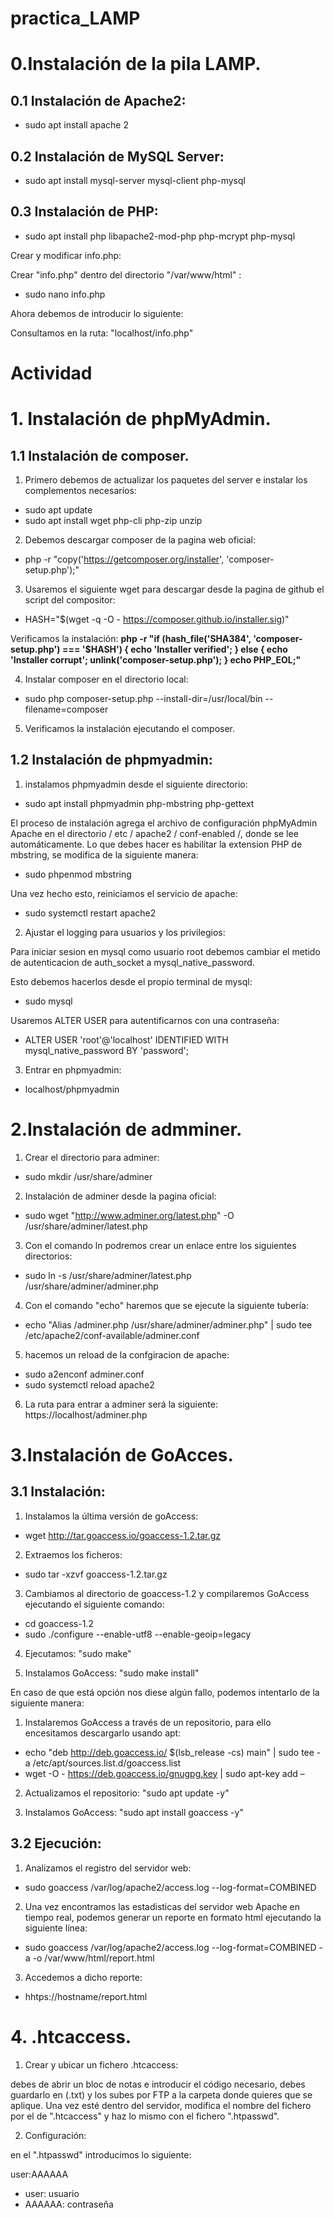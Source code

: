 # practica_LAMP



# 0.Instalación de la pila LAMP.


## 0.1 Instalación de Apache2:

* sudo apt install apache 2

## 0.2 Instalación de MySQL Server:

* sudo apt install mysql-server mysql-client php-mysql

## 0.3 Instalación de PHP:

* sudo apt install php libapache2-mod-php php-mcrypt php-mysql

Crear y modificar info.php:

Crear "info.php" dentro del directorio "/var/www/html" :

* sudo nano info.php

Ahora debemos de introducir lo siguiente:

<?php

phpinfo();

?>

Consultamos en la ruta: "localhost/info.php"

# Actividad

# 1. Instalación de phpMyAdmin.

## 1.1 Instalación de composer.

1. Primero debemos de actualizar los paquetes del server e instalar los complementos necesarios:

* sudo apt update
* sudo apt install wget php-cli php-zip unzip

2. Debemos descargar composer de la pagina web oficial:

* php -r "copy('https://getcomposer.org/installer', 'composer-setup.php');"

3. Usaremos el siguiente wget para descargar desde la pagina de github el script del compositor:

* HASH="$(wget -q -O - https://composer.github.io/installer.sig)"

Verificamos la instalación: **php -r "if (hash_file('SHA384', 'composer-setup.php') === '$HASH') { echo 'Installer verified'; } else { echo 'Installer corrupt'; unlink('composer-setup.php'); } echo PHP_EOL;"**

4. Instalar composer en el directorio local: 

* sudo php composer-setup.php --install-dir=/usr/local/bin --filename=composer

5. Verificamos la instalación ejecutando el composer.

## 1.2 Instalación de phpmyadmin:

1. instalamos phpmyadmin desde el siguiente directorio:

* sudo apt install phpmyadmin php-mbstring php-gettext

El proceso de instalación agrega el archivo de configuración phpMyAdmin Apache en el directorio / etc / apache2 / conf-enabled /, donde se lee automáticamente. Lo que debes hacer es habilitar la extension PHP de mbstring, se modifica de la siguiente manera:

* sudo phpenmod mbstring

Una vez hecho esto, reiniciamos el servicio de apache:

* sudo systemctl restart apache2

2. Ajustar el logging para usuarios y los privilegios:

Para iniciar sesion en mysql como usuario root debemos cambiar el metido de autenticacion de auth_socket a mysql_native_password.

Esto debemos hacerlos desde el propio terminal de mysql:

* sudo mysql

Usaremos ALTER USER para autentificarnos con una contraseña:

* ALTER USER 'root'@'localhost' IDENTIFIED WITH mysql_native_password BY 'password';

3. Entrar en phpmyadmin: 

* localhost/phpmyadmin



# 2.Instalación de admminer.

1. Crear el directorio para adminer:

* sudo mkdir /usr/share/adminer

2. Instalación de adminer desde la pagina oficial:

* sudo wget "http://www.adminer.org/latest.php" -O /usr/share/adminer/latest.php

3. Con el comando ln podremos crear un enlace entre los siguientes directorios:

* sudo ln -s /usr/share/adminer/latest.php /usr/share/adminer/adminer.php

4. Con el comando "echo" haremos que se ejecute la siguiente tubería:

* echo "Alias /adminer.php /usr/share/adminer/adminer.php" | sudo tee /etc/apache2/conf-available/adminer.conf

5. hacemos un reload de la confgiracion de apache:

* sudo a2enconf adminer.conf
* sudo systemctl reload apache2

6. La ruta para entrar a adminer será la siguiente: https://localhost/adminer.php



# 3.Instalación de GoAcces.

## 3.1 Instalación:

1. Instalamos la última versión de goAccess:

* wget http://tar.goaccess.io/goaccess-1.2.tar.gz

2. Extraemos los ficheros:

* sudo tar -xzvf goaccess-1.2.tar.gz

3. Cambiamos al directorio de goaccess-1.2 y compilaremos GoAccess ejecutando el siguiente comando: 

* cd goaccess-1.2
* sudo ./configure --enable-utf8 --enable-geoip=legacy

4. Ejecutamos: "sudo make"

5. Instalamos GoAccess: "sudo make install"

En caso de que está opción nos diese algún fallo, podemos intentarlo de la siguiente manera:

1. Instalaremos GoAccess a través de un repositorio, para ello encesitamos descargarlo usando apt:

* echo "deb http://deb.goaccess.io/ $(lsb_release -cs) main" | sudo tee -a /etc/apt/sources.list.d/goaccess.list
* wget -O - https://deb.goaccess.io/gnugpg.key | sudo apt-key add –

2. Actualizamos el repositorio: "sudo apt update -y"

3. Instalamos GoAccess: "sudo apt install goaccess -y"

## 3.2 Ejecución:

1. Analizamos el registro del servidor web:

* sudo goaccess /var/log/apache2/access.log --log-format=COMBINED

2. Una vez encontramos las estadisticas del servidor web Apache en tiempo real, podemos generar un reporte en formato html ejecutando la siguiente línea:

* sudo goaccess /var/log/apache2/access.log --log-format=COMBINED -a -o /var/www/html/report.html

3. Accedemos a dicho reporte: 

* hhtps://hostname/report.html



# 4. .htcaccess.

1. Crear y ubicar un fichero .htcaccess:

debes de abrir un bloc de notas e introducir el código necesario, debes guardarlo en (.txt) y los subes por FTP a la carpeta donde quieres que se aplique. Una vez esté dentro del servidor, modifica el nombre del fichero por el de ".htcaccess" y haz lo mismo con el fichero ".htpasswd".

2. Configuración:

en el ".htpasswd" introducimos lo siguiente:

user:AAAAAA

* user: usuario
* AAAAAA: contraseña

















